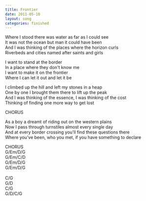 ```yaml
---
title: Frontier
date: 2011-05-10
layout: song
categories: finished
---
```

Where I stood there was water as far as I could see  
It was not the ocean but man it could have been  
And I was thinking of the places where the horizon curls  
Riverbeds and cities named after saints and girls

<div class="chorus">
  I want to stand at the border<br/>
  In a place where they don't know me<br/>
  I want to make it on the frontier<br/>
  Where I can let it out and let it be
</div>

I climbed up the hill and left my stones in a heap  
One by one I  brought them there to lift up the peak  
And I was thinking of the essence, I was thinking of the cost  
Thinking of finding one more way to get lost

<div class="chorus">CHORUS</div>

As a boy a dreamt of riding out on the western plains  
Now I pass through turnstiles almost every single day  
And at every border crossing you'll find these questions there  
Where you've been, who you met, if you have something to declare

<div class="chorus">CHORUS</div>

<div class="chords">
  G/Em/D/G<br/>
  G/Em/C/D<br/>
  G/Em/D/G<br/>
  G/Em/D/G<br/>
  <br/>
  C/G<br/>
  G/D<br/>
  C/G<br/>
  G/D/C/G
</div>

